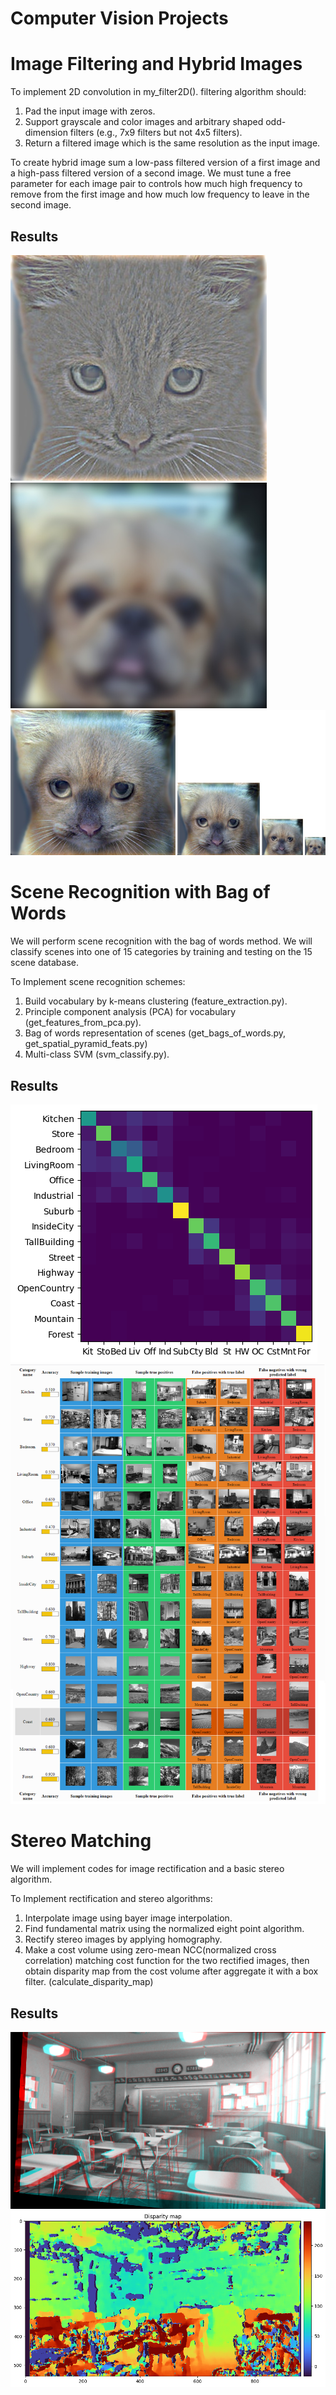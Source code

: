 #  Computer Vision Projects

# Image Filtering and Hybrid Images

To implement 2D convolution in my_filter2D(). filtering algorithm should:

1. Pad the input image with zeros.
2. Support grayscale and color images and arbitrary shaped odd-dimension filters (e.g., 7x9 filters but not 4x5 filters).
3. Return a filtered image which is the same resolution as the input image.

To create hybrid image sum a low-pass filtered version of a first image and a high-pass filtered version of a second image. We must tune a free parameter for each image pair to controls how much high frequency to remove from the first image and how much low frequency to leave in the second image.


## Results
![](https://github.com/dzmanashvilisaba/Computer-Vision/blob/main/Image%20Filtering%20and%20Hybrid%20Images/result/high_frequencies.jpg)
![](https://github.com/dzmanashvilisaba/Computer-Vision/blob/main/Image%20Filtering%20and%20Hybrid%20Images/result/low_frequencies.jpg)
![](https://github.com/dzmanashvilisaba/Computer-Vision/blob/main/Image%20Filtering%20and%20Hybrid%20Images/result/hybrid_image_scales.jpg)




#  Scene Recognition with Bag of Words

We will perform scene recognition with the bag of words method. We will classify scenes into one of 15 categories by training and testing on the 15 scene database.

To Implement scene recognition schemes:

1. Build vocabulary by k-means clustering (feature_extraction.py).
2. Principle component analysis (PCA) for vocabulary (get_features_from_pca.py).
3. Bag of words representation of scenes (get_bags_of_words.py, get_spatial_pyramid_feats.py)
4. Multi-class SVM (svm_classify.py).



## Results
![](https://github.com/dzmanashvilisaba/Computer-Vision/blob/main/Bag%20of%20Words/confusion_matrix.png)
![](https://github.com/dzmanashvilisaba/Computer-Vision/blob/main/Bag%20of%20Words/Untitled.png)



# Stereo Matching

We will implement codes for image rectification and a basic stereo algorithm. 

To Implement rectification and stereo algorithms:

1. Interpolate image using bayer image interpolation.
2. Find fundamental matrix using the normalized eight point algorithm. 
3. Rectify stereo images by applying homography.
4. Make a cost volume using zero-mean NCC(normalized cross correlation) matching cost function for the two rectified images, then obtain disparity map from the cost volume after aggregate it with a box filter. (calculate_disparity_map)




## Results
![](https://github.com/dzmanashvilisaba/Computer-Vision/blob/main/Stereo%20Matching/result/rectified_anaglyph.png)
![](https://github.com/dzmanashvilisaba/Computer-Vision/blob/main/Stereo%20Matching/result/disparity_map.png)


